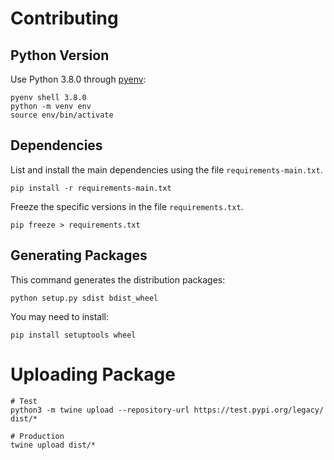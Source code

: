 # Contributing

## Python Version

Use Python 3.8.0 through [pyenv](https://github.com/pyenv/pyenv#installation):

```shell script
pyenv shell 3.8.0
python -m venv env
source env/bin/activate
```

## Dependencies

List and install the main dependencies using the file `requirements-main.txt`.
 
```shell script
pip install -r requirements-main.txt
```
 
Freeze the specific versions in the file `requirements.txt`.

```shell script
pip freeze > requirements.txt
```

##  Generating Packages

This command generates the distribution packages:

```shell script
python setup.py sdist bdist_wheel
```

You may need to install:

```shell script
pip install setuptools wheel
```

# Uploading Package

```
# Test
python3 -m twine upload --repository-url https://test.pypi.org/legacy/ dist/*

# Production
twine upload dist/*
```
